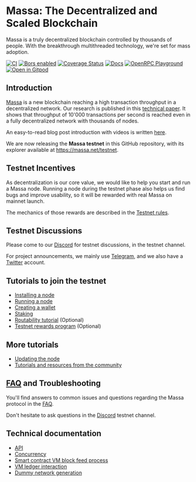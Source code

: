 # Massa: The Decentralized and Scaled Blockchain

Massa is a truly decentralized blockchain controlled by thousands of
people. With the breakthrough multithreaded technology, we're set for
mass adoption.

[![CI](https://github.com/massalabs/massa/actions/workflows/ci.yml/badge.svg?branch=main)](https://github.com/massalabs/massa/actions/workflows/ci.yml?query=branch%3Amain)
[![Bors enabled](https://bors.tech/images/badge_small.svg)](https://app.bors.tech/repositories/39543)
[![Coverage Status](https://coveralls.io/repos/github/massalabs/massa/badge.svg?branch=main)](https://coveralls.io/github/massalabs/massa?branch=main)
[![Docs](https://img.shields.io/static/v1?label=docs&message=massa&color=blue)](https://massalabs.github.io/massa/massa_node/)
[![OpenRPC Playground](https://img.shields.io/static/v1?label=openrpc-playground&message=massa&color=blue)](https://playground.open-rpc.org/?schemaUrl=https://raw.githubusercontent.com/massalabs/massa/main/docs/technical-doc/openrpc.json&uiSchema\[appBar\]\[ui:input\]=false&uiSchema\[appBar\]\[ui:inputPlaceholder\]=Enter+Massa+JSON-RPC+server+URL&uiSchema\[appBar\]\[ui:logoUrl\]=https://massa.net/favicons/favicon.ico&uiSchema\[appBar\]\[ui:splitView\]=false&uiSchema\[appBar\]\[ui:darkMode\]=false&uiSchema\[appBar\]\[ui:title\]=Massa&uiSchema\[appBar\]\[ui:examplesDropdown\]=false&uiSchema\[methods\]\[ui:defaultExpanded\]=false&uiSchema\[methods\]\[ui:methodPlugins\]=true&uiSchema\[params\]\[ui:defaultExpanded\]=false)
[![Open in Gitpod](https://shields.io/badge/Gitpod-contribute-brightgreen?logo=gitpod&style=flat)](https://gitpod.io/#https://github.com/massalabs/massa)

## Introduction

[Massa](https://massa.net) is a new blockchain reaching a high
transaction throughput in a decentralized network. Our research is
published in this [technical paper](https://arxiv.org/pdf/1803.09029).
It shows that throughput of 10'000 transactions per second is reached
even in a fully decentralized network with thousands of nodes.

An easy-to-read blog post introduction with videos is written
[here](https://massa.net/blog/introduction/).

We are now releasing the **Massa testnet** in this GitHub repository,
with its explorer available at <https://massa.net/testnet>.

## Testnet Incentives

As decentralization is our core value, we would like to help you start
and run a Massa node. Running a node during the testnet phase also helps
us find bugs and improve usability, so it will be rewarded with real
Massa on mainnet launch.

The mechanics of those rewards are described in the [Testnet rules](https://docs.massa.net/en/latest/testnet/rewards.html).

## Testnet Discussions

Please come to our [Discord](https://discord.com/invite/massa) for
testnet discussions, in the testnet channel.

For project announcements, we mainly use
[Telegram](https://t.me/massanetwork), and we also have a [Twitter](https://twitter.com/MassaLabs) account.

## Tutorials to join the testnet

-   [Installing a node](https://docs.massa.net/en/latest/testnet/install.html)
-   [Running a node](https://docs.massa.net/en/latest/testnet/running.html)
-   [Creating a wallet](https://docs.massa.net/en/latest/testnet/wallet.html)
-   [Staking](https://docs.massa.net/en/latest/testnet/staking.html)
-   [Routability tutorial](https://docs.massa.net/en/latest/testnet/routability.html) (Optional)
-   [Testnet rewards program](https://docs.massa.net/en/latest/testnet/rewards.html) (Optional)

## More tutorials

-   [Updating the node](https://docs.massa.net/en/latest/testnet/update.html)
-   [Tutorials and resources from the community](https://docs.massa.net/en/latest/testnet/community-resources.html)

## [FAQ](https://docs.massa.net/en/latest/testnet/faq.html) and Troubleshooting

You'll find answers to common issues and questions regarding the Massa
protocol in the [FAQ](https://docs.massa.net/en/latest/testnet/faq.html).

Don't hesitate to ask questions in the
[Discord](https://discord.com/invite/massa) testnet channel.

## Technical documentation

-   [API](https://docs.massa.net/en/latest/technical-doc/api.html)
-   [Concurrency](https://docs.massa.net/en/latest/technical-doc/concurrency.html)
-   [Smart contract VM block feed process](https://docs.massa.net/en/latest/technical-doc/vm-block-feed.html)
-   [VM ledger interaction](https://docs.massa.net/en/latest/technical-doc/vm-ledger-interaction.html)
-   [Dummy network generation](https://docs.massa.net/en/latest/technical-doc/dummy-network-generation.html)
